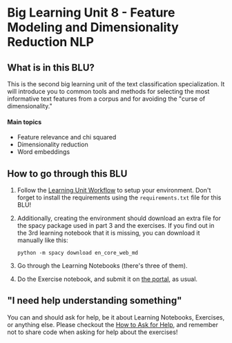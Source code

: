 # Big Learning Unit 8 -  Feature Modeling and Dimensionality Reduction NLP

## What is in this BLU?

This is the second big learning unit of the text classification specialization. It will introduce you to common tools and methods for selecting the most informative text features from a corpus and for avoiding the "curse of dimensionality."

#### Main topics

- Feature relevance and chi squared 
- Dimensionality reduction
- Word embeddings

## How to go through this BLU

1. Follow the [Learning Unit Workflow](https://github.com/LDSSA/batch-students#learning-unit-workflow) to setup your environment.
Don't forget to install the requirements using the `requirements.txt` file for this BLU!
2. Additionally, creating the environment should download an extra file for the spacy package used in part 3 and the exercises. If you find out in the 3rd learning notebook that it is missing, you can download it manually like this:

   ```
   python -m spacy download en_core_web_md
   ```
3. Go through the Learning Notebooks (there's three of them).
4. Do the Exercise notebook, and submit it on [the portal](https://portal.lisbondatascience.org), as usual.

## "I need help understanding something"

You can and should ask for help, be it about Learning Notebooks, Exercises, or anything else. Please checkout the [How to Ask for Help](https://ldssa.github.io/wiki/Starters%20Academy%20(LDSSA)/How-to-ask-for-and-give-help/), and remember not to share code when asking for help about the exercises!
